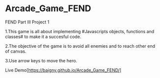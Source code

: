 # Arcade_Game_FEND
FEND Part III Project 1


1.This game is all about implementing #Javascripts objects, functions and classes# to make it a succesful code.

2.The objective of the game is to avoid all enemies and to reach other end of canvas.

3.Use arrow keys to move the hero.

Live Demo[https://baigny.github.io/Arcade_Game_FEND/]

